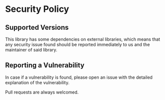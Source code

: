 # Security Policy

## Supported Versions

This library has some dependencies on external libraries, which means that any security issue found should be reported
immediately to us and the maintainer of said library.

## Reporting a Vulnerability

In case if a vulnerability is found, please open an issue with the detailed explanation of the vulnerability.

Pull requests are always welcomed.
